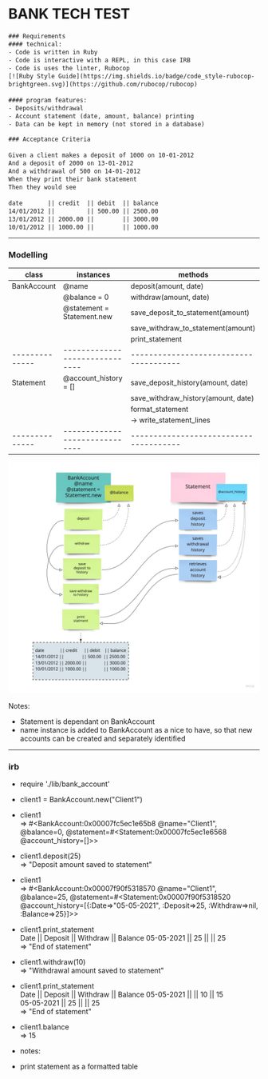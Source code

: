BANK TECH TEST
==============

````
### Requirements
#### technical:
- Code is written in Ruby  
- Code is interactive with a REPL, in this case IRB
- Code is uses the linter, Rubocop
[![Ruby Style Guide](https://img.shields.io/badge/code_style-rubocop-brightgreen.svg)](https://github.com/rubocop/rubocop)

#### program features:
- Deposits/withdrawal  
- Account statement (date, amount, balance) printing  
- Data can be kept in memory (not stored in a database)  
````
````
### Acceptance Criteria

Given a client makes a deposit of 1000 on 10-01-2012  
And a deposit of 2000 on 13-01-2012  
And a withdrawal of 500 on 14-01-2012  
When they print their bank statement  
Then they would see  

date       || credit  || debit  || balance
14/01/2012 ||         || 500.00 || 2500.00
13/01/2012 || 2000.00 ||        || 3000.00
10/01/2012 || 1000.00 ||        || 1000.00
````
-----

### Modelling

| class        |  instances                   |  methods                             |
|--------------|------------------------------|--------------------------------------|
| BankAccount  |  @name                       |  deposit(amount, date)               |
|              |  @balance = 0                |  withdraw(amount, date)              |
|              |  @statement = Statement.new  |  save_deposit_to_statement(amount)   |
|              |                              |  save_withdraw_to_statement(amount)  |
|              |                              |  print_statement                     |
|--------------|------------------------------|--------------------------------------|
| Statement    |  @account_history = []       |  save_deposit_history(amount, date)  |
|              |                              |  save_withdraw_history(amount, date) |
|              |                              |  format_statement                    |
|              |                              |    -> write_statement_lines          |
|--------------|------------------------------|--------------------------------------|

![class_interaction_model](class_interaction_model_V2.jpg)  


Notes:
- Statement is dependant on BankAccount  
- name instance is added to BankAccount as a nice to have, so that new accounts can be created and separately identified

----

### irb
- require './lib/bank_account'   

- client1 = BankAccount.new("Client1")  

- client1  
=> #<BankAccount:0x00007fc5ec1e65b8 @name="Client1", @balance=0, @statement=#<Statement:0x00007fc5ec1e6568 @account_history=[]>>  

- client1.deposit(25)   
 => "Deposit amount saved to statement"   

- client1  
  => #<BankAccount:0x00007f90f5318570 @name="Client1", @balance=25, @statement=#<Statement:0x00007f90f5318520 @account_history=[{:Date=>"05-05-2021", :Deposit=>25, :Withdraw=>nil, :Balance=>25}]>>    

- client1.print_statement  
Date       || Deposit  || Withdraw || Balance
05-05-2021 || 25       ||          || 25      
 => "End of statement"

- client1.withdraw(10)   
 => "Withdrawal amount saved to statement"   

- client1.print_statement   
Date       || Deposit  || Withdraw || Balance
05-05-2021 ||          || 10       || 15      
05-05-2021 || 25       ||          || 25      
 => "End of statement"    

- client1.balance   
 => 15   

 - notes:   
 - print statement as a formatted table
